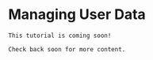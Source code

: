 # Managing User Data

```{important}
This tutorial is coming soon!

Check back soon for more content.
```
